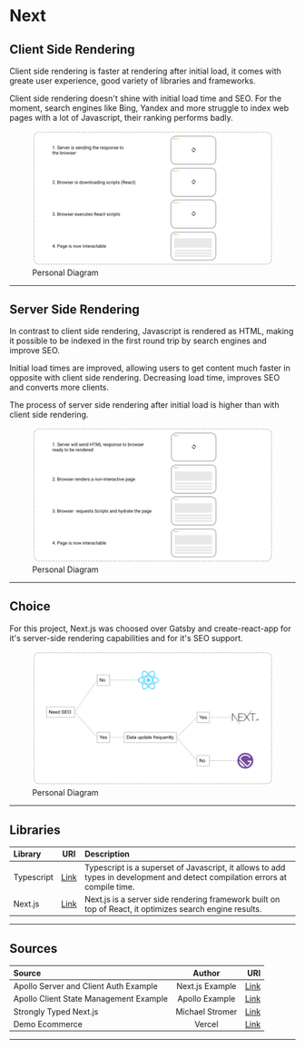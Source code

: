 # Next

## Client Side Rendering

Client side rendering is faster at rendering after initial load, it comes with greate user experience, good variety of libraries and frameworks.

Client side rendering doesn't shine with initial load time and SEO. For the moment, search engines like Bing, Yandex and more struggle to index web pages with a lot of Javascript, their ranking performs badly.

<figure>
  <img src="../../images/ClientSideRendering.png" alt="clientSideRendering"/>
  <figcaption>Personal Diagram</figcaption>
</figure>

<hr/>

## Server Side Rendering

In contrast to client side rendering, Javascript is rendered as HTML, making it possible to be indexed in the first round trip by search engines and improve SEO.

Initial load times are improved, allowing users to get content much faster in opposite with client side rendering. Decreasing load time, improves SEO and converts more clients.

The process of server side rendering after initial load is higher than with client side rendering.

<figure>
  <img src="../../images/ServerSideRendering.png" alt="serverSideRendering"/>
  <figcaption>Personal Diagram</figcaption>
</figure>

<hr/>

## Choice

For this project, Next.js was choosed over Gatsby and create-react-app for it's server-side rendering capabilities and for it's SEO support.

<figure>
  <img src="../../images/ProjectChoice.png" alt="serverSideRendering"/>
  <figcaption>Personal Diagram</figcaption>
</figure>

<hr/>

## Libraries

| Library    |                   URI                    | Description                                                                                                                  |
| :--------- | :--------------------------------------: | :--------------------------------------------------------------------------------------------------------------------------- |
| Typescript | [Link](https://www.typescriptlang.org//) | Typescript is a superset of Javascript, it allows to add types in development and detect compilation errors at compile time. |
| Next.js    |       [Link](https://nextjs.org/)        | Next.js is a server side rendering framework built on top of React, it optimizes search engine results.                      |

<hr/>

## Sources

| Source                                 |     Author      |                                                                                                     URI |
| :------------------------------------- | :-------------: | ------------------------------------------------------------------------------------------------------: |
| Apollo Server and Client Auth Example  | Next.js Example | [Link](https://github.com/vercel/next.js/tree/master/examples/api-routes-apollo-server-and-client-auth) |
| Apollo Client State Management Example | Apollo Example  |                                 [Link](https://github.com/apollographql/ac3-state-management-examplesx) |
| Strongly Typed Next.js                 | Michael Stromer |                            [Link](https://michaelstromer.nyc/books/strongly-typed-next-js/introduction) |
| Demo Ecommerce                         |     Vercel      |                                                                      [Link](https://demo.vercel.store/) |

<hr/>
